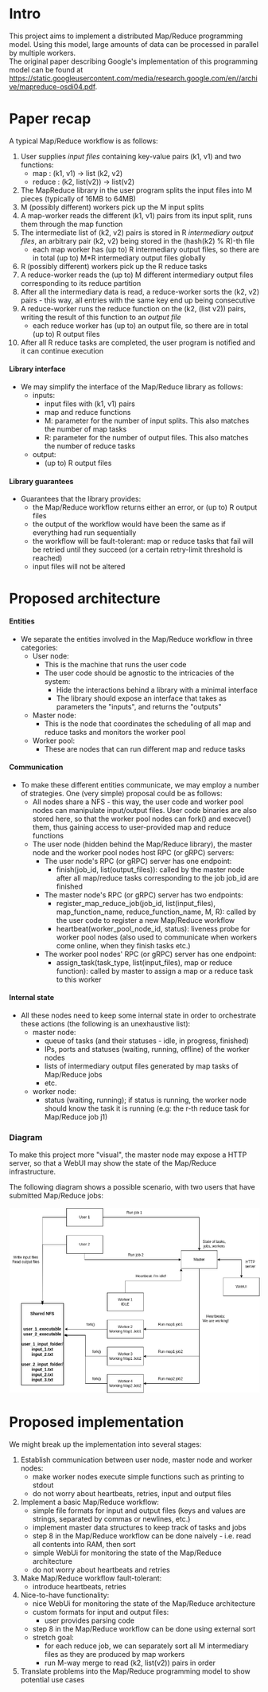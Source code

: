 # Intro

This project aims to implement a distributed Map/Reduce programming model. Using this model, large amounts of data can be processed in parallel by multiple workers.
<br>
The original paper describing Google's implementation of this programming model can be found at https://static.googleusercontent.com/media/research.google.com/en//archive/mapreduce-osdi04.pdf.

# Paper recap

A typical Map/Reduce workflow is as follows:
1. User supplies *input files* containing key-value pairs (k1, v1) and two functions:
    - map : (k1, v1) -> list (k2, v2)
    - reduce : (k2, list(v2)) -> list(v2)
2. The MapReduce library in the user program splits the input files into M pieces (typically of 16MB to 64MB)
3. M (possibly different) workers pick up the M input splits
4. A map-worker reads the different (k1, v1) pairs from its input split, runs them through the map function
5. The intermediate list of (k2, v2) pairs is stored in R *intermediary output files*, an arbitrary pair (k2, v2) being stored in the (hash(k2) % R)-th file
    - each map worker has (up to) R intermediary output files, so there are in total (up to) M*R intermediary output files globally
6. R (possibly different) workers pick up the R reduce tasks
7. A reduce-worker reads the (up to) M different intermediary output files corresponding to its reduce partition
8. After all the intermediary data is read, a reduce-worker sorts the (k2, v2) pairs - this way, all entries with the same key end up being consecutive
9. A reduce-worker runs the reduce function on the (k2, (list v2)) pairs, writing the result of this function to an *output file*
    - each reduce worker has (up to) an output file, so there are in total (up to) R output files
10. After all R reduce tasks are completed, the user program is notified and it can continue execution

#### Library interface
- We may simplify the interface of the Map/Reduce library as follows:
    - inputs:
        - input files with (k1, v1) pairs
        - map and reduce functions
        - M: parameter for the number of input splits. This also matches the number of map tasks
        - R: parameter for the number of output files. This also matches the number of reduce tasks
    - output:
        - (up to) R output files

#### Library guarantees
- Guarantees that the library provides:
    - the Map/Reduce workflow returns either an error, or (up to) R output files
    - the output of the workflow would have been the same as if everything had run sequentially    
    - the workflow will be fault-tolerant: map or reduce tasks that fail will be retried until they succeed (or a certain retry-limit threshold is reached)
    - input files will not be altered


# Proposed architecture

#### Entities
- We separate the entities involved in the Map/Reduce workflow in three categories:
    - User node:
        - This is the machine that runs the user code
        - The user code should be agnostic to the intricacies of the system:
            - Hide the interactions behind a library with a minimal interface
            - The library should expose an interface that takes as parameters the "inputs", and returns the "outputs"
    - Master node:
        - This is the node that coordinates the scheduling of all map and reduce tasks and monitors the worker pool
    - Worker pool:
        - These are nodes that can run different map and reduce tasks

#### Communication
- To make these different entities communicate, we may employ a number of strategies. One (very simple) proposal could be as follows:
    - All nodes share a NFS - this way, the user code and worker pool nodes can manipulate input/output files. User code binaries are also stored here, so that the worker pool nodes can fork() and execve() them, thus gaining access to user-provided map and reduce functions
    - The user node (hidden behind the Map/Reduce library), the master node and the worker pool nodes host RPC (or gRPC) servers:
        - The user node's RPC (or gRPC) server has one endpoint:
            - finish(job_id, list(output_files)): called by the master node after all map/reduce tasks corresponding to the job job_id are finished
        - The master node's RPC (or gRPC) server has two endpoints:
            - register_map_reduce_job(job_id, list(input_files), map_function_name, reduce_function_name, M, R): called by the user code to register a new Map/Reduce workflow
            - heartbeat(worker_pool_node_id, status): liveness probe for worker pool nodes (also used to communicate when workers come online, when they finish tasks etc.)
        - The worker pool nodes' RPC (or gRPC) server has one endpoint:
            - assign_task(task_type, list(input_files), map or reduce function): called by master to assign a map or a reduce task to this worker

#### Internal state
- All these nodes need to keep some internal state in order to orchestrate these actions (the following is an unexhaustive list):
    - master node:
        - queue of tasks (and their statuses - idle, in progress, finished)
        - IPs, ports and statuses (waiting, running, offline) of the worker nodes
        - lists of intermediary output files generated by map tasks of Map/Reduce jobs
        - etc.
    - worker node:
        - status (waiting, running); if status is running, the worker node should know the task it is running (e.g: the r-th reduce task for Map/Reduce job j1)

### Diagram
To make this project more "visual", the master node may expose a HTTP server, so that a WebUI may show the state of the Map/Reduce infrastructure.

The following diagram shows a possible scenario, with two users that have submitted Map/Reduce jobs:
<br>
<br>
![Architecture](assets/MapReduce.png)

# Proposed implementation

We might break up the implementation into several stages:
1. Establish communication between user node, master node and worker nodes:
    - make worker nodes execute simple functions such as printing to stdout
    - do not worry about heartbeats, retries, input and output files
2. Implement a basic Map/Reduce workflow:
    - simple file formats for input and output files (keys and values are strings, separated by commas or newlines, etc.)
    - implement master data structures to keep track of tasks and jobs
    - step 8 in the Map/Reduce workflow can be done naively - i.e. read all contents into RAM, then sort
    - simple WebUi for monitoring the state of the Map/Reduce architecture
    - do not worry about heartbeats and retries
3. Make Map/Reduce workflow fault-tolerant:
    - introduce heartbeats, retries
4. Nice-to-have functionality:
    - nice WebUi for monitoring the state of the Map/Reduce architecture
    - custom formats for input and output files:
        - user provides parsing code
    - step 8 in the Map/Reduce workflow can be done using external sort
    - stretch goal:
        - for each reduce job, we can separately sort all M intermediary files as they are produced by map workers
        - run M-way merge to read (k2, list(v2)) pairs in order
5. Translate problems into the Map/Reduce programming model to show potential use cases

